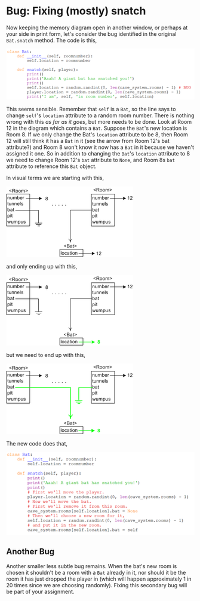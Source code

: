 # Bug: Fixing (mostly) snatch

Now keeping the memory diagram open in another window, or perhaps at your side in print form, let's consider the bug identified in the original `Bat.snatch` method. The code is this,

![](21_class_bat_1_py.png)

This seems sensible. Remember that `self` is a `Bat`, so the line says to change `self`'s `location` attribute to a random room number. There is nothing wrong with this _as far as it goes_, but more needs to be done. Look at Room 12 in the diagram which contains a `Bat`. Suppose the `Bat`'s new location is Room 8. If we only change the Bat's `location` attribute to be 8, then Room 12 will still think it has a `Bat` in it (see the arrow from Room 12's bat attribute?) and Room 8 won't know it now has a `Bat` in it because we haven't assigned it one. So in addition to changing the `Bat`'s `location` attribute to 8 we need to change Room 12's `bat` attribute to `None`, and Room 8s `bat` attribute to reference this `Bat` object.

In visual terms we are starting with this,

![](21_SnatchBefore.png)

and only ending up with this,

![](21_SnatchAfterBad.png)

but we need to end up with this,

![](21_SnatchAfterGood.png)

The new code does that,

![](21_class_bat_2_py.png)

## Another Bug

Another smaller less subtle bug remains. When the bat's new room is
chosen it shouldn't be a room with a `Bat` already in it, nor should it
be the room it has just dropped the player in (which will happen
approximately 1 in 20 times since we are choosing randomly). Fixing this
secondary bug will be part of your assignment.
